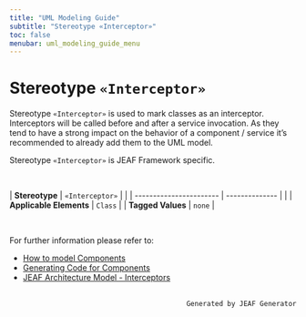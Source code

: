 ```yaml
---
title: "UML Modeling Guide"
subtitle: "Stereotype «Interceptor»"
toc: false
menubar: uml_modeling_guide_menu
---
```


# Stereotype `«Interceptor»`
Stereotype `«Interceptor»` is used to mark classes as an interceptor. Interceptors will be called before and after a service invocation. As they tend to have a strong impact on the behavior of a component / service it’s recommended to already add them to the UML model.

Stereotype `«Interceptor»` is JEAF Framework specific.

<br>

| **Stereotype**          | `«Interceptor»` | |
| ----------------------- | -------------- | |
| **Applicable Elements** | `Class`        |
| **Tagged Values**       | `none`           |

<br>

For further information please refer to:
- [How to model Components](/uml-modeling-guide/how-to-model-jeaf-components)
- [Generating Code for Components](/developer-guide/code-for-jeaf-components)
- [JEAF Architecture Model - Interceptors](https://anaptecs.atlassian.net/wiki/spaces/JEAF/pages/515276970/JEAF+Architecture+Model#Interceptor)


<br>

<div style="text-align: right"><code>Generated by JEAF Generator</code></div>

    